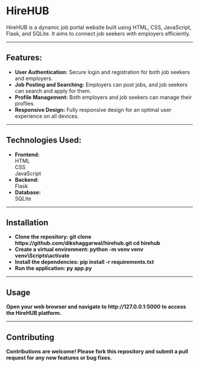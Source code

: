 # HireHUB
<p>HireHUB is a dynamic job portal website built using HTML, CSS, JavaScript, Flask, and SQLite. It aims to connect job seekers with employers efficiently.</p>
<hr>

## Features:
<ul> 
    <li>
    <b>User Authentication:</b> 
    Secure login and registration for both job seekers and employers.</li>
    <li>
    <b>Job Posting and Searching:</b>
    Employers can post jobs, and job seekers can search and apply for them.</li>
    <li>
    <b>Profile Management:</b>
    Both employers and job seekers can manage their profiles.</li>
    <li>
    <b>Responsive Design:</b> 
    Fully responsive design for an optimal user experience on all devices.</li>
</ul>
<hr>

## Technologies Used:
<ul>
    <li>
    <b>Frontend:</b>
      <br>HTML<br>CSS<br>JavaScript
    </li>
    <li>
    <b>Backend:</b><br>Flask
    </li>
    <li>
    <b>Database:</b><br>SQLite
    </li>
</ul>
<hr>

## Installation
<ul>
    <li>
    <b>Clone the repository:<b>
    git clone https://github.com/dikshaggarwal/hirehub.git cd hirehub
    <li>Create a virtual environment: python -m venv venv venv\Scripts\activate</li>
    <li>Install the dependencies: pip install -r requirements.txt</li>
    <li>Run the application: py app.py</li>
</ul>
<hr>

## Usage
<p>Open your web browser and navigate to http://127.0.0.1:5000 to access the HireHUB platform.</p>
<hr>

## Contributing 
<p>Contributions are welcome! Please fork this repository and submit a pull request for any new features or bug fixes.</p>
